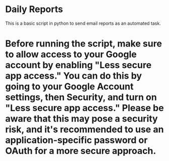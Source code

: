 # Daily Reports
This is a basic script in python to send email reports as an automated task. 

# Before running the script, make sure to allow access to your Google account by enabling "Less secure app access." You can do this by going to your Google Account settings, then Security, and turn on "Less secure app access." Please be aware that this may pose a security risk, and it's recommended to use an application-specific password or OAuth for a more secure approach.


